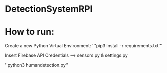 # DetectionSystemRPI

How to run:
===

Create a new Python Virtual Environment:
'''pip3 install -r requirements.txt'''

Insert Firebase API Credentials --> sensors.py & settings.py

''python3 humandetection.py''
